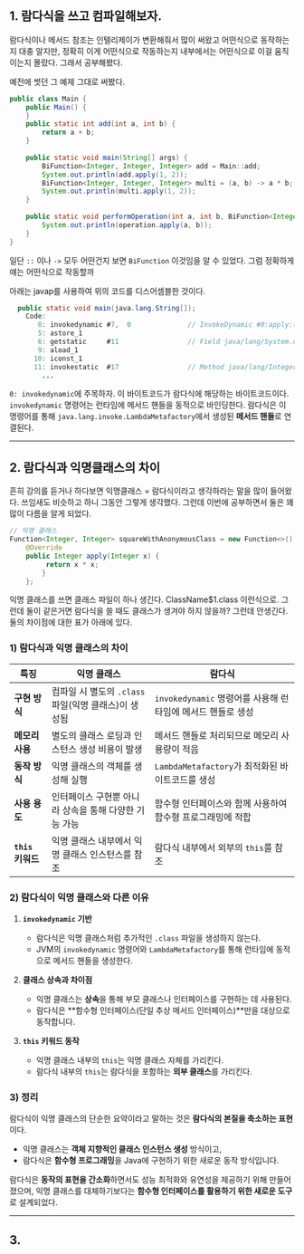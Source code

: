 
## 1. 람다식을 쓰고 컴파일해보자.

람다식이나 메서드 참조는 인텔리제이가 변환해줘서 많이 써왔고 어떤식으로 동작하는지 대충 알지만, 정확히 이게 어떤식으로 작동하는지 내부에서는 어떤식으로 이걸 움직이는지 몰랐다. 그래서 공부해봤다.

예전에 썻던 그 예제 그대로 써봤다.
```java
public class Main {  
    public Main() {  
    }  
    public static int add(int a, int b) {  
        return a + b;  
    }  
  
    public static void main(String[] args) {  
        BiFunction<Integer, Integer, Integer> add = Main::add;  
        System.out.println(add.apply(1, 2));  
        BiFunction<Integer, Integer, Integer> multi = (a, b) -> a * b;  
        System.out.println(multi.apply(1, 2));  
    }  
  
    public static void performOperation(int a, int b, BiFunction<Integer, Integer, Integer> operation) {  
        System.out.println(operation.apply(a, b));  
    }  
}
```
일단 `::` 이나 `->` 모두 어떤건지 보면 `BiFunction` 이것임을 알 수 있었다. 그럼 정확하게 얘는 어떤식으로 작동할까

아래는 javap를 사용하여 위의 코드를 디스어셈블한 것이다. 
```java
  public static void main(java.lang.String[]);
    Code:
       0: invokedynamic #7,  0              // InvokeDynamic #0:apply:()Ljava/util/function/BiFunction;
       5: astore_1
       6: getstatic     #11                 // Field java/lang/System.out:Ljava/io/PrintStream;
       9: aload_1
      10: iconst_1
      11: invokestatic  #17                 // Method java/lang/Integer.valueOf:(I)Ljava/lang/Integer;
		...
```
`0: invokedynamic`에 주목하자. 이 바이트코드가 람다식에 해당하는 바이트코드이다.  `invokedynamic` 명령어는 런타임에 메서드 핸들을 동적으로 바인딩한다. 람다식은 이 명령어를 통해 `java.lang.invoke.LambdaMetafactory`에서 생성된 **메서드 핸들**로 연결된다.


---
## 2. 람다식과 익명클래스의 차이

흔히 강의를 듣거나 하다보면 익명클래스 = 람다식이라고 생각하라는 말을 많이 들어왔다. 쓰임새도 비슷하고 하니 그동안 그렇게 생각했다. 그런데 이번에 공부하면서 둘은 꽤 많이 다름을 알게 되었다.

```java
// 익명 클래스 
Function<Integer, Integer> squareWithAnonymousClass = new Function<>() {   
	@Override     
	public Integer apply(Integer x) {
         return x * x;
	    }
    };
```

익명 클래스를 쓰면 클래스 파일이 하나 생긴다. ClassName$1.class 이런식으로. 그런데 둘이 같은거면 람다식을 쓸 때도 클래스가 생겨야 하지 않을까? 그런데 안생긴다. 둘의 차이점에 대한 표가 아래에 있다.
### 1) **람다식과 익명 클래스의 차이**

|**특징**|**익명 클래스**|**람다식**|
|---|---|---|
|**구현 방식**|컴파일 시 별도의 `.class` 파일(익명 클래스)이 생성됨|`invokedynamic` 명령어를 사용해 런타임에 메서드 핸들로 생성|
|**메모리 사용**|별도의 클래스 로딩과 인스턴스 생성 비용이 발생|메서드 핸들로 처리되므로 메모리 사용량이 적음|
|**동작 방식**|익명 클래스의 객체를 생성해 실행|`LambdaMetafactory`가 최적화된 바이트코드를 생성|
|**사용 용도**|인터페이스 구현뿐 아니라 상속을 통해 다양한 기능 가능|함수형 인터페이스와 함께 사용하여 함수형 프로그래밍에 적합|
|**`this` 키워드**|익명 클래스 내부에서 익명 클래스 인스턴스를 참조|람다식 내부에서 외부의 `this`를 참조|

### 2) **람다식이 익명 클래스와 다른 이유**

1. **`invokedynamic` 기반**
    - 람다식은 익명 클래스처럼 추가적인 `.class` 파일을 생성하지 않는다.
    - JVM의 `invokedynamic` 명령어와 `LambdaMetafactory`를 통해 런타임에 동적으로 메서드 핸들을 생성한다.

2. **클래스 상속과 차이점**
    - 익명 클래스는 **상속**을 통해 부모 클래스나 인터페이스를 구현하는 데 사용된다.
    - 람다식은 **함수형 인터페이스(단일 추상 메서드 인터페이스)**만을 대상으로 동작합니다.

3. **`this` 키워드 동작**
    - 익명 클래스 내부의 `this`는 익명 클래스 자체를 가리킨다.
    - 람다식 내부의 `this`는 람다식을 포함하는 **외부 클래스**를 가리킨다.

### 3) **정리**

람다식이 익명 클래스의 단순한 요약이라고 말하는 것은 **람다식의 본질을 축소하는 표현**이다.

- 익명 클래스는 **객체 지향적인 클래스 인스턴스 생성** 방식이고,
- 람다식은 **함수형 프로그래밍**을 Java에 구현하기 위한 새로운 동작 방식입니다.

람다식은 **동작의 표현을 간소화**하면서도 성능 최적화와 유연성을 제공하기 위해 만들어졌으며, 익명 클래스를 대체하기보다는 **함수형 인터페이스를 활용하기 위한 새로운 도구**로 설계되었다.

---

## 3. 